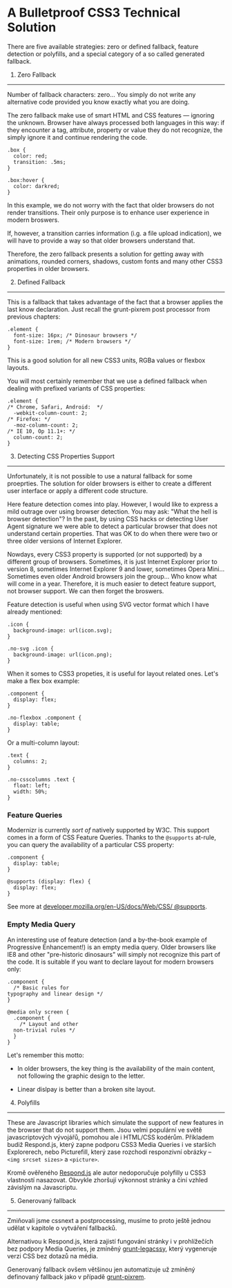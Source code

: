 A Bulletproof CSS3 Technical Solution
=====================================

There are five available strategies: zero or defined fallback, feature detection
or polyfills, and a special category of a so called generated fallback.

1. Zero Fallback
----------------

Number of fallback characters: zero... You simply do not write any alternative
code provided you know exactly what you are doing.

The zero fallback make use of smart HTML and CSS features — ignoring the
unknown. Browser have always processed both languages in this way: if they
encounter a tag, attribute, property or value they do not recognize, the simply
ignore it and continue rendering the code.

~~~~~~~~~~~~~~~~~~~~~~~~~~~~~~~~~~~~~~~~~~~~~~~~~~~~~~~~~~~~~~~~~~~~~~~~~~~~~~~~
.box {
  color: red;
  transition: .5ms;
}

.box:hover {
  color: darkred;
}
~~~~~~~~~~~~~~~~~~~~~~~~~~~~~~~~~~~~~~~~~~~~~~~~~~~~~~~~~~~~~~~~~~~~~~~~~~~~~~~~

In this example, we do not worry with the fact that older browsers do not render
transitions. Their only purpose is to enhance user experience in modern
broswers.

If, however, a transition carries information (i.g. a file upload indication),
we will have to provide a way so that older browsers understand that.

Therefore, the zero fallback presents a solution for getting away with
animations, rounded corners, shadows, custom fonts and many other CSS3
properties in older browsers.

2. Defined Fallback
-------------------

This is a fallback that takes advantage of the fact that a browser applies the
last know declaration. Just recall the grunt-pixrem post processor from previous
chapters:

~~~~~~~~~~~~~~~~~~~~~~~~~~~~~~~~~~~~~~~~~~~~~~~~~~~~~~~~~~~~~~~~~~~~~~~~~~~~~~~~
.element {
  font-size: 16px; /* Dinosaur browsers */
  font-size: 1rem; /* Modern browsers */
}
~~~~~~~~~~~~~~~~~~~~~~~~~~~~~~~~~~~~~~~~~~~~~~~~~~~~~~~~~~~~~~~~~~~~~~~~~~~~~~~~

This is a good solution for all new CSS3 units, RGBa values or flexbox layouts.

You will most certainly remember that we use a defined fallback when dealing
with prefixed variants of CSS properties:

~~~~~~~~~~~~~~~~~~~~~~~~~~~~~~~~~~~~~~~~~~~~~~~~~~~~~~~~~~~~~~~~~~~~~~~~~~~~~~~~
.element {
/* Chrome, Safari, Android:  */
  -webkit-column-count: 2;
/* Firefox: */
  -moz-column-count: 2;
/* IE 10, Op 11.1+: */
  column-count: 2;
}
~~~~~~~~~~~~~~~~~~~~~~~~~~~~~~~~~~~~~~~~~~~~~~~~~~~~~~~~~~~~~~~~~~~~~~~~~~~~~~~~

3. Detecting CSS Properties Support
-----------------------------------

Unfortunately, it is not possible to use a natural fallback for some proeprties.
The solution for older browsers is either to create a different user interface
or apply a different code structure.

Here feature detection comes into play. However, I would like to express a mild
outrage over using browser detection. You may ask: "What the hell is browser
detection"? In the past, by using CSS hacks or detecting User Agent signature we
were able to detect a particular browser that does not understand certain
properties. That was OK to do when there were two or three older versions of
Internet Explorer.

Nowdays, every CSS3 property is supported (or not supported) by a different
group of browsers. Sometimes, it is just Internet Explorer prior to version 8,
sometimes Internet Explorer 9 and lower, sometimes Opera Mini… Sometimes even
older Android browsers join the group… Who know what will come in a year.
Therefore, it is much easier to detect feature support, not browser support. We
can then forget the broswers.

Feature detection is useful when using SVG vector format which I have already
mentioned:

~~~~~~~~~~~~~~~~~~~~~~~~~~~~~~~~~~~~~~~~~~~~~~~~~~~~~~~~~~~~~~~~~~~~~~~~~~~~~~~~
.icon {
  background-image: url(icon.svg);
}

.no-svg .icon {
  background-image: url(icon.png);
}
~~~~~~~~~~~~~~~~~~~~~~~~~~~~~~~~~~~~~~~~~~~~~~~~~~~~~~~~~~~~~~~~~~~~~~~~~~~~~~~~

When it somes to CSS3 propeties, it is useful for layout related ones. Let's
make a flex box example:

~~~~~~~~~~~~~~~~~~~~~~~~~~~~~~~~~~~~~~~~~~~~~~~~~~~~~~~~~~~~~~~~~~~~~~~~~~~~~~~~
.component {
  display: flex;
}

.no-flexbox .component {
  display: table;
}
~~~~~~~~~~~~~~~~~~~~~~~~~~~~~~~~~~~~~~~~~~~~~~~~~~~~~~~~~~~~~~~~~~~~~~~~~~~~~~~~

Or a multi-column layout:

~~~~~~~~~~~~~~~~~~~~~~~~~~~~~~~~~~~~~~~~~~~~~~~~~~~~~~~~~~~~~~~~~~~~~~~~~~~~~~~~
.text {
  columns: 2;
}

.no-csscolumns .text {
  float: left;
  width: 50%;
}
~~~~~~~~~~~~~~~~~~~~~~~~~~~~~~~~~~~~~~~~~~~~~~~~~~~~~~~~~~~~~~~~~~~~~~~~~~~~~~~~

### Feature Queries

Modernizr is currently *sort of* natively supported by W3C. This support comes
in a form of CSS Feature Queries. Thanks to the `@supports` at-rule, you can
query the availability of a particular CSS property:

~~~~~~~~~~~~~~~~~~~~~~~~~~~~~~~~~~~~~~~~~~~~~~~~~~~~~~~~~~~~~~~~~~~~~~~~~~~~~~~~
.component {
  display: table;
}

@supports (display: flex) {
  display: flex;
}
~~~~~~~~~~~~~~~~~~~~~~~~~~~~~~~~~~~~~~~~~~~~~~~~~~~~~~~~~~~~~~~~~~~~~~~~~~~~~~~~

See more at [developer.mozilla.org/en-US/docs/Web/CSS/
@supports](https://developer.mozilla.org/en-US/docs/Web/CSS/@supports).

### Empty Media Query

An interesting use of feature detection (and a by-the-book example of
Progressive Enhancement!) is an empty media query. Older browsers like IE8 and
other "pre-historic dinosaurs"  will simply not recognize this part of the code.
It is suitable if you want to declare layout for modern browsers only:

~~~~~~~~~~~~~~~~~~~~~~~~~~~~~~~~~~~~~~~~~~~~~~~~~~~~~~~~~~~~~~~~~~~~~~~~~~~~~~~~
.component {
  /* Basic rules for 
typography and linear design */
}

@media only screen {
  .component {
    /* Layout and other
  non-trivial rules */
  }
}
~~~~~~~~~~~~~~~~~~~~~~~~~~~~~~~~~~~~~~~~~~~~~~~~~~~~~~~~~~~~~~~~~~~~~~~~~~~~~~~~

Let's remember this motto:

-   In older browsers, the key thing is the availability of the main content,
    not following the graphic design to the letter.

-   Linear dislpay is better than a broken site layout.

4. Polyfills
------------

These are Javascript libraries which simulate the support of new features in the
browser that do not support them. Jsou velmi populární ve světě javascriptových
vývojářů, pomohou ale i HTML/CSS kodérům. Příkladem budiž Respond.js, který
zapne podporu CSS3 Media Queries i ve starších Explorerech, nebo Picturefill,
který zase rozchodí responzivní obrázky – `<img srcset sizes>` a `<picture>`.

Kromě ověřeného [Respond.js](<https://github.com/scottjehl/Respond>) ale autor
nedoporučuje polyfilly u CSS3 vlastností nasazovat. Obvykle zhoršují výkonnost
stránky a činí vzhled závislým na Javascriptu.

5. Generovaný fallback
----------------------

Zmiňovali jsme cssnext a postprocessing, musíme to proto ještě jednou udělat v
kapitole o vytváření fallbacků.

Alternativou k Respond.js, která zajistí fungování stránky i v prohlížečích bez
podpory Media Queries, je zmíněný
[grunt-legacssy](<https://github.com/robinpokorny/grunt-legacssy>), který
vygeneruje verzi CSS bez dotazů na média.

Generovaný fallback ovšem většinou jen automatizuje už zmíněný definovaný
fallback jako v případě
[grunt-pixrem](<https://github.com/robwierzbowski/grunt-pixrem>).

